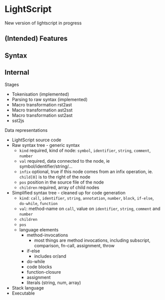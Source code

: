 # LightScript

New version of lightscript in progress

## (Intended) Features

## Syntax

## Internal

Stages
- Tokenisation (implemented)
- Parsing to raw syntax (implemented)
- Macro transformation rst2ast
- Macro transformation ast2sst
- Macro transformation sst2ast
- sst2js

Data representations
- LightScript source code
- Raw syntax tree - generic syntax 
    - `kind` required, kind of node: `symbol`, `identifier`, `string`, `comment`, `number`
    - `val` required, data connected to the node, ie symbol/identifier/string/...
    - `infix` optional, true if this node comes from an infix operation, ie. `child[0]` is to the right of the node
    - `pos` position in the source file of the node
    - `children` required, array of child nodes
- Simplified syntax tree - cleaned up for code generation
    - `kind`: `call`, `identifier`, `string`, `annotation`, `number`, `block`, `if-else`, `do-while`, `function`
    - `val`: method-name on `call`, value on `identifier`, `string`, `comment` and `number`
    - `children`
    - `pos`
    - language elements
        - method-invocations
            - most things are method invocations, including subscript, comparison, fn-call, assignment, throw
        - if-else
            - includes or/and
        - do-while
        - code blocks
        - function-closure
        - assignment
        - literals (string, num, array)
- Stack language
- Executable
